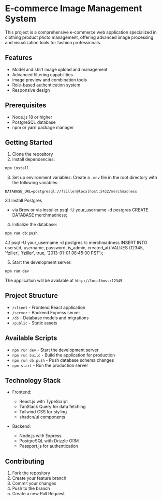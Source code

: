 # E-commerce Image Management System

This project is a comprehensive e-commerce web application specialized in clothing product photo management, offering advanced image processing and visualization tools for fashion professionals.

## Features

- Model and shirt image upload and management
- Advanced filtering capabilities
- Image preview and combination tools
- Role-based authentication system
- Responsive design

## Prerequisites

- Node.js 18 or higher
- PostgreSQL database
- npm or yarn package manager

## Getting Started

1. Clone the repository
2. Install dependencies:

```bash
npm install
```

3. Set up environment variables:
   Create a `.env` file in the root directory with the following variables:

```env
DATABASE_URL=postgresql://fziller@localhost:5432/merchmadness
```

3.1 Install Postgres

- via Brew or via installer
  psql -U your_username -d postgres
  CREATE DATABASE merchmadness;

4. Initialize the database:

```bash
npm run db:push
```

4.1
psql -U your_username -d postgres
\c merchmadness
INSERT INTO users(id, username, password, is_admin, created_at) VALUES (12345, 'fziller', 'fziller', true, '2013-01-01 08:45:00 PST');

5. Start the development server:

```bash
npm run dev
```

The application will be available at `http://localhost:12345`

## Project Structure

- `/client` - Frontend React application
- `/server` - Backend Express server
- `/db` - Database models and migrations
- `/public` - Static assets

## Available Scripts

- `npm run dev` - Start the development server
- `npm run build` - Build the application for production
- `npm run db:push` - Push database schema changes
- `npm start` - Run the production server

## Technology Stack

- Frontend:

  - React.js with TypeScript
  - TanStack Query for data fetching
  - Tailwind CSS for styling
  - shadcn/ui components

- Backend:
  - Node.js with Express
  - PostgreSQL with Drizzle ORM
  - Passport.js for authentication

## Contributing

1. Fork the repository
2. Create your feature branch
3. Commit your changes
4. Push to the branch
5. Create a new Pull Request
